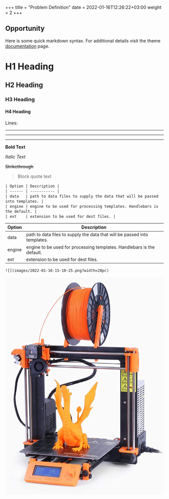 +++
title = "Problem Definition"
date = 2022-01-16T12:26:22+03:00
weight = 2
+++

## Opportunity


Here is some quick markdown syntax. For additional details visit the theme [documentation](https://learn.netlify.app/en/cont/markdown/) page. 

# H1 Heading 
## H2 Heading 
### H3 Heading 
#### H4 Heading 

<!-- Comment -->

Lines:

---

___

***

**Bold Text**

_Italic Text_

~~Strikethrough~~

> Block quote text

```
| Option | Description |
| ------ | ----------- |
| data   | path to data files to supply the data that will be passed into templates. |
| engine | engine to be used for processing templates. Handlebars is the default. |
| ext    | extension to be used for dest files. |
```

| Option | Description |
| ------ | ----------- |
| data   | path to data files to supply the data that will be passed into templates. |
| engine | engine to be used for processing templates. Handlebars is the default. |
| ext    | extension to be used for dest files. |

```
![](images/2022-01-16-15-10-25.png?width=20pc)
```

![](images/2022-01-16-15-10-25.png?width=20pc)